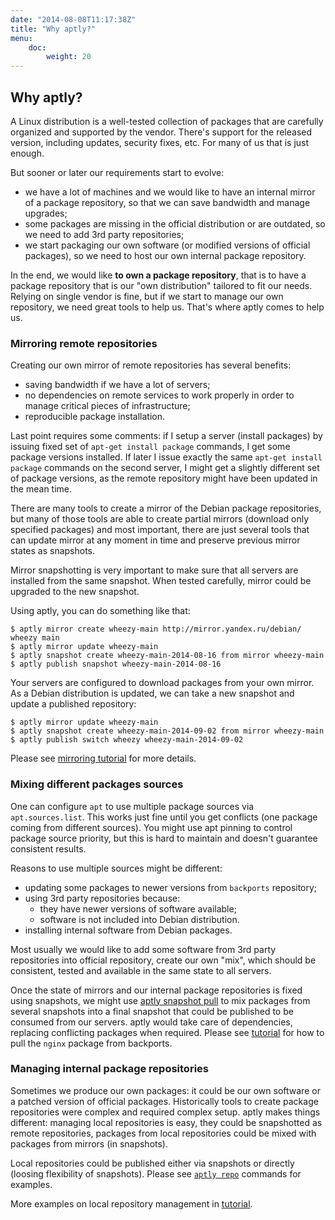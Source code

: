 ```yaml
---
date: "2014-08-08T11:17:38Z"
title: "Why aptly?"
menu:
    doc:
        weight: 20
---
```


Why aptly?
----------

A Linux distribution is a well-tested collection of packages that are carefully organized and
supported by the vendor. There's support for the released version, including
updates, security fixes, etc. For many of us that is just enough.

But sooner or later our requirements start to evolve:

* we have a lot of machines and we would like to have an internal mirror
  of a package repository, so that we can save bandwidth and manage
  upgrades;
* some packages are missing in the official distribution or are outdated,
  so we need to add 3rd party repositories;
* we start packaging our own software (or modified versions of official
  packages), so we need to host our own internal package repository.

In the end, we would like **to own a package repository**, that is to have
a package repository that is our "own distribution" tailored to fit our
needs. Relying on single vendor is fine, but if we start to manage our
own repository, we need great tools to help us. That's where aptly comes to help us.

### Mirroring remote repositories

Creating our own mirror of remote repositories has several benefits:

* saving bandwidth if we have a lot of servers;
* no dependencies on remote services to work properly in order to manage
  critical pieces of infrastructure;
* reproducible package installation.

Last point requires some comments: if I setup a server (install packages) by issuing
fixed set of `apt-get install package` commands, I get some package versions installed.
If later I issue exactly the same `apt-get install package` commands on the second
server, I might get a slightly different set of package versions, as the remote repository
might have been updated in the mean time.

There are many tools to create a mirror of the Debian package repositories, but many of those tools
are able to create partial mirrors (download only specified packages) and most
important, there are just several tools that can update mirror at any moment in time and preserve previous
mirror states as snapshots.

Mirror snapshotting is very important to make sure that all servers are installed from the same
snapshot. When tested carefully, mirror could be upgraded to the new snapshot.

Using aptly, you can do something like that:

    $ aptly mirror create wheezy-main http://mirror.yandex.ru/debian/ wheezy main
    $ aptly mirror update wheezy-main
    $ aptly snapshot create wheezy-main-2014-08-16 from mirror wheezy-main
    $ aptly publish snapshot wheezy-main-2014-08-16

Your servers are configured to download packages from your own mirror.
As a Debian distribution is updated, we can take a new snapshot and update a published repository:

    $ aptly mirror update wheezy-main
    $ aptly snapshot create wheezy-main-2014-09-02 from mirror wheezy-main
    $ aptly publish switch wheezy wheezy-main-2014-09-02

Please see [mirroring tutorial](/tutorial/mirror/) for more details.

### Mixing different packages sources

One can configure `apt` to use multiple package sources via `apt.sources.list`. This works just fine
until you get conflicts (one package coming from different sources). You might use apt pinning
to control package source priority, but this is hard to maintain and doesn't guarantee consistent
results.

Reasons to use multiple sources might be different:

* updating some packages to newer versions from `backports` repository;
* using 3rd party repositories because:
  * they have newer versions of software available;
  * software is not included into Debian distribution.
* installing internal software from Debian packages.

Most usually we would like to add some software from 3rd party repositories into official repository,
create our own "mix", which should be consistent, tested and available in the same state to all servers.

Once the state of mirrors and our internal package repositories is fixed using snapshots, we might
use [aptly snapshot pull](/doc/aptly/snapshot/pull) to mix packages from several snapshots into a final
snapshot that could be published to be consumed from our servers. aptly would take care of dependencies,
replacing conflicting packages when required. Please see [tutorial](/tutorial/pull/) for how to pull
the `nginx` package from backports.

### Managing internal package repositories

Sometimes we produce our own packages: it could be our own software or a patched version of official
packages. Historically tools to create package repositories were complex and required complex
setup. aptly makes things different: managing local repositories is easy, they could be
snapshotted as remote repositories, packages from local repositories could be mixed with packages
from mirrors (in snapshots).

Local repositories could be published either via snapshots or directly (loosing flexibility of
snapshots). Please see [`aptly repo`](/doc/aptly/repo/) commands for examples.

More examples on local repository management in [tutorial](/tutorial/repo/).


